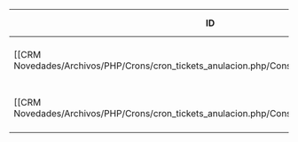 | ID<br>                                                                                      | Tipo   | Archivo Origen                                                                                                  | Modulo Funcional     | Base de Datos    | Tablas Afectadas        | Joins | Objetivo                                   | Impacto   | Observacion |
| ------------------------------------------------------------------------------------------- | ------ | --------------------------------------------------------------------------------------------------------------- | -------------------- | ---------------- | ----------------------- | ----- | ------------------------------------------ | --------- | ----------- |
| [[CRM Novedades/Archivos/PHP/Crons/cron_tickets_anulacion.php/Consultas/INSERT/Q001\|Q001]] | INSERT | [[CRM Novedades/Archivos/PHP/Crons/cron_tickets_anulacion.php/Consultas/Consultas\|cron_tickets_anulacion.php]] | Envío de anulaciones | gyssrl_novedades | sw_ticketsObservaciones | -     | Registrar observación de fallo en el envío | Escritura |             |
| [[CRM Novedades/Archivos/PHP/Crons/cron_tickets_anulacion.php/Consultas/INSERT/Q002\|Q002]] | INSERT | [[CRM Novedades/Archivos/PHP/Crons/cron_tickets_anulacion.php/Consultas/Consultas\|cron_tickets_anulacion.php]] | Envío de anulaciones | gyssrl_novedades | sw_ticketsObservaciones | ''    | Registrar observación de envío exitoso     | Escritura |             |

